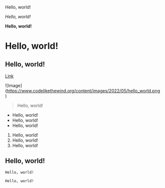 Hello, world!

*Hello, world!*

**Hello, world!**

# Hello, world!

## Hello, world!

[Link](https://ariha44.github.io/cse15l-lab-reports/)

![Image] (https://www.codelikethewind.org/content/images/2022/05/hello_world.png)

> Hello, world!

* Hello, world!
* Hello, world!
* Hello, world!

1. Hello, world!
2. Hello, world!
3. Hello, world!

Hello, world!
---

`Hello, world!`

```
Hello, world!
```
